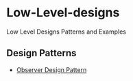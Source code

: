 # Low-Level-designs
Low Level Designs Patterns and Examples

## Design Patterns

- [Observer Design Pattern](/src/designpattern/observerPattern/README.md)
